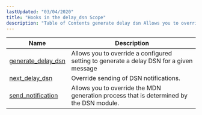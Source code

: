 ```yaml
---
lastUpdated: "03/04/2020"
title: "Hooks in the delay_dsn Scope"
description: "Table of Contents generate delay dsn Allows you to override a configured setting to generate a delay DSN for a given message next delay dsn Override sending of DSN notifications send notification Allows you to override the MDN generation process that is determined by the DSN module..."
---
```



| Name                                                                                                           | Description                                                                             |
|----------------------------------------------------------------------------------------------------------------|-----------------------------------------------------------------------------------------|
| [generate_delay_dsn](/momentum/3/3-api/hooks-delay-dsn-generate-delay-dsn) | Allows you to override a configured setting to generate a delay DSN for a given message |
| [next_delay_dsn](/momentum/3/3-api/hooks-delay-dsn-next-delay-dsn)         | Override sending of DSN notifications.                                                  |
| [send_notification](/momentum/3/3-api/hooks-delay-dsn-send-notification)   | Allows you to override the MDN generation process that is determined by the DSN module. |
